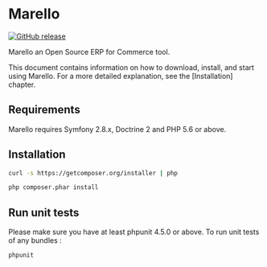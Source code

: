 Marello
========================
[![GitHub release](https://img.shields.io/github/release/marellocommerce/marello.svg)](https://github.com/marellocommerce/marello/releases)

Marello an Open Source ERP for Commerce tool.

This document contains information on how to download, install, and start
using Marello. For a more detailed explanation, see the [Installation]
chapter.

Requirements
------------

Marello requires Symfony 2.8.x, Doctrine 2 and PHP 5.6 or above.

Installation
------------

```bash
curl -s https://getcomposer.org/installer | php

php composer.phar install
```

Run unit tests
--------------

Please make sure you have at least phpunit 4.5.0 or above.
To run unit tests of any bundles :

```bash
phpunit
```

